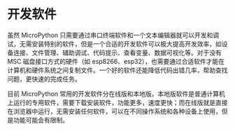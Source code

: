 # 开发软件

虽然 MicroPython 只需要通过串口终端软件和一个文本编辑器就可以开发和调试，无需安装特别的软件，但是一个合适的开发软件可以极大提高开发效率，如设备连接、文件管理、辅助调试、代码提示、查看变量、数据可视化等。对于没有 MSC 磁盘接口方式的硬件（如 esp8266、esp32），也需要通过合适软件才能在计算机和硬件系统之间复制文件。一个好的软件还能降低代码出错几率，帮助查找问题，更快速的完成任务。

目前 MicroPython 常用的开发软件分在线版和本地版。本地版软件是普通计算机上运行的专用软件，需要下载安装软件，功能更多，速度更快；而在线版就是直接在浏览器中运行，无需安装任何软件，可以在不同操作系统和各种设备上使用，但是功能可能会有限制。
